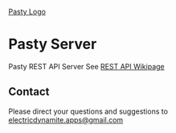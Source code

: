 [Pasty Logo](https://pastyapp.org/images/Pasty_512x512.png)

Pasty Server
============

Pasty REST API Server
See [REST API Wikipage](https://github.com/ElectricDynamite/pasty-server/wiki/REST-API)

Contact
-------
Please direct your questions and suggestions to electricdynamite.apps@gmail.com
